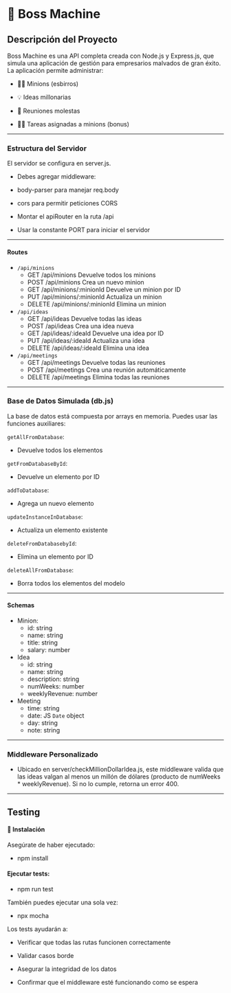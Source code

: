 # 💼 Boss Machine

## Descripción del Proyecto

Boss Machine es una API completa creada con Node.js y Express.js, que simula una aplicación de gestión para empresarios malvados de gran éxito. La aplicación permite administrar:

- 👨‍🔧 Minions (esbirros)

- 💡 Ideas millonarias

- 📅 Reuniones molestas

- 🧑‍💻 Tareas asignadas a minions (bonus)

---

### Estructura del Servidor

El servidor se configura en server.js.

- Debes agregar middleware:

- body-parser para manejar req.body

- cors para permitir peticiones CORS

- Montar el apiRouter en la ruta /api

- Usar la constante PORT para iniciar el servidor

---
#### Routes

- `/api/minions`
  - GET /api/minions Devuelve todos los minions
  - POST /api/minions Crea un nuevo minion
  - GET /api/minions/:minionId Devuelve un minion por ID
  - PUT /api/minions/:minionId Actualiza un minion
  - DELETE /api/minions/:minionId Elimina un minion
- `/api/ideas`
  - GET /api/ideas Devuelve todas las ideas
  - POST /api/ideas Crea una idea nueva
  - GET /api/ideas/:ideaId Devuelve una idea por ID
  - PUT /api/ideas/:ideaId Actualiza una idea
  - DELETE /api/ideas/:ideaId Elimina una idea
- `/api/meetings`
  - GET /api/meetings Devuelve todas las reuniones
  - POST /api/meetings Crea una reunión automáticamente
  - DELETE /api/meetings Elimina todas las reuniones

---

### Base de Datos Simulada (db.js)

La base de datos está compuesta por arrays en memoria. Puedes usar las funciones auxiliares:

`getAllFromDatabase`:

- Devuelve todos los elementos

`getFromDatabaseById`:

- Devuelve un elemento por ID

`addToDatabase`:

- Agrega un nuevo elemento

`updateInstanceInDatabase`:

- Actualiza un elemento existente

`deleteFromDatabasebyId`:

- Elimina un elemento por ID

`deleteAllFromDatabase`:

- Borra todos los elementos del modelo

---

#### Schemas

- Minion:
  - id: string
  - name: string
  - title: string
  - salary: number
- Idea
  - id: string
  - name: string
  - description: string
  - numWeeks: number
  - weeklyRevenue: number
- Meeting
  - time: string
  - date: JS `Date` object
  - day: string
  - note: string

---

### Middleware Personalizado

- Ubicado en server/checkMillionDollarIdea.js, este middleware valida que las ideas valgan al menos un millón de dólares (producto de numWeeks * weeklyRevenue). Si no lo cumple, retorna un error 400.

---

## Testing

#### 🔧 Instalación
Asegúrate de haber ejecutado:

- npm install

#### Ejecutar tests:

- npm run test

También puedes ejecutar una sola vez:
- npx mocha

Los tests ayudarán a:

- Verificar que todas las rutas funcionen correctamente

- Validar casos borde

- Asegurar la integridad de los datos

- Confirmar que el middleware esté funcionando como se espera
